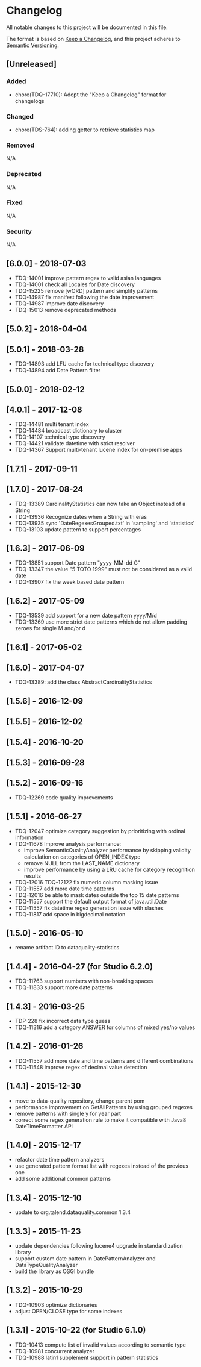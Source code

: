 # Changelog
All notable changes to this project will be documented in this file.

The format is based on [Keep a Changelog](https://keepachangelog.com/en/1.0.0/),
and this project adheres to [Semantic Versioning](https://semver.org/spec/v2.0.0.html).

## [Unreleased]
### Added
- chore(TDQ-17710): Adopt the "Keep a Changelog" format for changelogs
### Changed
- chore(TDS-764): adding getter to retrieve statistics map
### Removed
N/A
### Deprecated
N/A
### Fixed
N/A
### Security
N/A

## [6.0.0] - 2018-07-03
- TDQ-14001 improve pattern regex to valid asian languages
- TDQ-14001 check all Locales for Date discovery
- TDQ-15225 remove [wORD] pattern and simplify patterns
- TDQ-14987 fix manifest following the date improvement
- TDQ-14987 improve date discovery
- TDQ-15013 remove deprecated methods

## [5.0.2] - 2018-04-04
## [5.0.1] - 2018-03-28
- TDQ-14893 add LFU cache for technical type discovery
- TDQ-14894 add Date Pattern filter

## [5.0.0] - 2018-02-12
## [4.0.1] - 2017-12-08
- TDQ-14481 multi tenant index
- TDQ-14484 broadcast dictionary to cluster
- TDQ-14107 technical type discovery
- TDQ-14421 validate datetime with strict resolver
- TDQ-14367 Support multi-tenant lucene index for on-premise apps

## [1.7.1] - 2017-09-11
## [1.7.0] - 2017-08-24
- TDQ-13389 CardinalityStatistics can now take an Object instead of a String
- TDQ-13936 Recognize dates when a String with eras
- TDQ-13935 sync 'DateRegexesGrouped.txt' in 'sampling' and 'statistics'
- TDQ-13103 update pattern to support percentages

## [1.6.3] - 2017-06-09
- TDQ-13851 support Date pattern "yyyy-MM-dd G"
- TDQ-13347 the value "5 TOTO 1999" must not be considered as a valid date
- TDQ-13907 fix the week based date pattern

## [1.6.2] - 2017-05-09
- TDQ-13539 add support for a new date pattern yyyy/M/d
- TDQ-13369 use more strict date patterns which do not allow padding zeroes for single M and/or d

## [1.6.1] - 2017-05-02
## [1.6.0] - 2017-04-07
- TDQ-13389: add the class AbstractCardinalityStatistics

## [1.5.6] - 2016-12-09
## [1.5.5] - 2016-12-02
## [1.5.4] - 2016-10-20
## [1.5.3] - 2016-09-28
## [1.5.2] - 2016-09-16
- TDQ-12269 code quality improvements

## [1.5.1] - 2016-06-27
- TDQ-12047 optimize category suggestion by prioritizing with ordinal information
- TDQ-11678 Improve analysis performance:
	 * improve SemanticQualityAnalyzer performance by skipping validity calculation on categories of OPEN_INDEX type
	 * remove NULL from the LAST_NAME dictionary
	 * improve performance by using a LRU cache for category recognition results
- TDQ-12016 TDQ-12122 fix numeric column masking issue
- TDQ-11557 add more date time patterns
- TDQ-12016 be able to mask dates outside the top 15 date patterns
- TDQ-11557 support the default output format of java.util.Date
- TDQ-11557 fix datetime regex generation issue with slashes
- TDQ-11817 add space in bigdecimal notation

## [1.5.0] - 2016-05-10
- rename artifact ID to dataquality-statistics

## [1.4.4] - 2016-04-27 (for Studio 6.2.0)
- TDQ-11763 support numbers with non-breaking spaces
- TDQ-11833 support more date patterns

## [1.4.3] - 2016-03-25
- TDP-228 fix incorrect data type guess
- TDQ-11316 add a category ANSWER for columns of mixed yes/no values

## [1.4.2] - 2016-01-26
- TDQ-11557 add more date and time patterns and different combinations
- TDQ-11548 improve regex of decimal value detection

## [1.4.1] - 2015-12-30
- move to data-quality repository, change parent pom
- performance improvement on GetAllPatterns by using grouped regexes
- remove patterns with single y for year part
- correct some regex generation rule to make it compatible with Java8 DateTimeFormatter API 

## [1.4.0] - 2015-12-17
- refactor date time pattern analyzers
- use generated pattern format list with regexes instead of the previous one
- add some additional common patterns

## [1.3.4] - 2015-12-10
- update to org.talend.dataquality.common 1.3.4

## [1.3.3] - 2015-11-23
- update dependencies following lucene4 upgrade in standardization library
- support custom date pattern in DatePatternAnalyzer and DataTypeQualityAnalyzer
- build the library as OSGI bundle

## [1.3.2] - 2015-10-29
- TDQ-10903 optimize dictionaries
- adjust OPEN/CLOSE type for some indexes

## [1.3.1] - 2015-10-22 (for Studio 6.1.0)
- TDQ-10413 compute list of invalid values according to semantic type
- TDQ-10981 concurrent analyzer
- TDQ-10988 latin1 supplement support in pattern statistics
